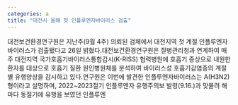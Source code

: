 ```yaml
---
categories: a
title: "대전시 올해 첫 인플루엔자바이러스 검출"
---
```

대전보건환경연구원은 지난주(9월 4주) 의뢰된 검체에서 대전지역 첫 계절 인플루엔자바이러스가 검출됐다고 26일 밝혔다.대전보건환경연구원은 질병관리청과 연계하여 매주 대전지역 국가호흡기바이러스통합감시(K-RISS) 협력병원에 호흡기 증상으로 내원한 환자를 대상으로 호흡기 질환 원인병원체를 분석하여 바이러스성 호흡기감염증의 계절별 유행양상을 감시하고 있다.연구원은 이번에 발견한 인플루엔자바이러스는 A(H3N2)형이라고 설명하며, 2022~2023절기 인플루엔자 유행주의보 발령(9.16.)과 맞물려 해마다 동절기에 유행을 보였던 인플루엔